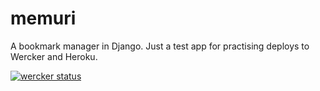 memuri
======

A bookmark manager in Django. Just a test app for practising deploys to Wercker and Heroku.

[![wercker status](https://app.wercker.com/status/71a626d16387cde01d99129d1c43e76b/m/ "wercker status")](https://app.wercker.com/project/bykey/71a626d16387cde01d99129d1c43e76b)


